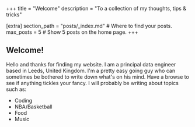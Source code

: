 +++
title = "Welcome"
description = "To a collection of my thoughts, tips & tricks"

[extra]
section_path = "posts/_index.md"  # Where to find your posts.
max_posts = 5  # Show 5 posts on the home page.
+++

## Welcome!

Hello and thanks for finding my website. I am a principal data engineer based
in Leeds, United Kingdom. I'm a pretty easy going guy who can sometimes be
bothered to write down what's on his mind. Have a browse to see if anything
tickles your fancy. I will probably be writing about topics such as:

- Coding
- NBA/Basketball
- Food
- Music


